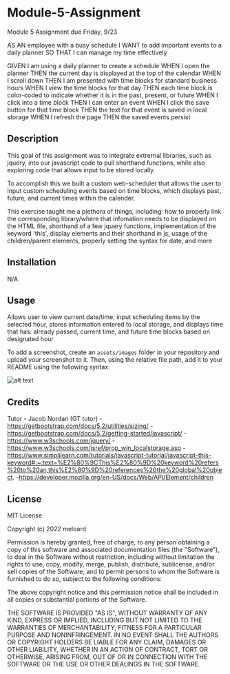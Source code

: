 # Module-5-Assignment
Module 5 Assignment due Friday, 9/23

AS AN employee with a busy schedule
I WANT to add important events to a daily planner
SO THAT I can manage my time effectively

GIVEN I am using a daily planner to create a schedule
WHEN I open the planner
THEN the current day is displayed at the top of the calendar
WHEN I scroll down
THEN I am presented with time blocks for standard business hours
WHEN I view the time blocks for that day
THEN each time block is color-coded to indicate whether it is in the past, present, or future
WHEN I click into a time block
THEN I can enter an event
WHEN I click the save button for that time block
THEN the text for that event is saved in local storage
WHEN I refresh the page
THEN the saved events persist


## Description

This goal of this assignment was to integrate extrernal libraries, such as jquery, into our javascript code to pull shorthand functions, while also exploring code that allows input to be stored locally. 

To accomplish this we built a custom web-scheduler that allows the user to input custom scheduling events based on time blocks, which displays past, future, and current times within the calender. 

This exercise taught me a plethora of things, including: how to properly link the corresponding library/where that infomation needs to be displayed on the HTML file, shorthand of a few jquery functions, implementation of the keyword 'this', display elements and their shorthand in js, usage of the children/parent elements, properly setting the syntax for date, and more


## Installation

N/A

## Usage

Allows user to view current date/time, input scheduling items by the selected hour, stores information entered to local storage, and displays time that has: already passed, current time, and future time blocks based on designated hour

To add a screenshot, create an `assets/images` folder in your repository and upload your screenshot to it. Then, using the relative file path, add it to your README using the following syntax:

![alt text](assets/images/screenshot.png)

## Credits

Tutor - Jacob Nordan (GT tutor)
-https://getbootstrap.com/docs/5.2/utilities/sizing/
-https://getbootstrap.com/docs/5.2/getting-started/javascript/
-https://www.w3schools.com/jquery/
-https://www.w3schools.com/jsref/prop_win_localstorage.asp
-https://www.simplilearn.com/tutorials/javascript-tutorial/javascript-this-keyword#:~:text=%E2%80%9CThis%E2%80%9D%20keyword%20refers%20to%20an,this%E2%80%9D%20references%20the%20global%20object.
-https://developer.mozilla.org/en-US/docs/Web/API/Element/children

## License

MIT License

Copyright (c) 2022 meloard

Permission is hereby granted, free of charge, to any person obtaining a copy
of this software and associated documentation files (the "Software"), to deal
in the Software without restriction, including without limitation the rights
to use, copy, modify, merge, publish, distribute, sublicense, and/or sell
copies of the Software, and to permit persons to whom the Software is
furnished to do so, subject to the following conditions:

The above copyright notice and this permission notice shall be included in all
copies or substantial portions of the Software.

THE SOFTWARE IS PROVIDED "AS IS", WITHOUT WARRANTY OF ANY KIND, EXPRESS OR
IMPLIED, INCLUDING BUT NOT LIMITED TO THE WARRANTIES OF MERCHANTABILITY,
FITNESS FOR A PARTICULAR PURPOSE AND NONINFRINGEMENT. IN NO EVENT SHALL THE
AUTHORS OR COPYRIGHT HOLDERS BE LIABLE FOR ANY CLAIM, DAMAGES OR OTHER
LIABILITY, WHETHER IN AN ACTION OF CONTRACT, TORT OR OTHERWISE, ARISING FROM,
OUT OF OR IN CONNECTION WITH THE SOFTWARE OR THE USE OR OTHER DEALINGS IN THE
SOFTWARE.


